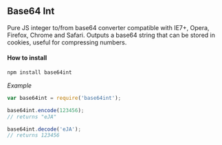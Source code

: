 Base64 Int
----------

Pure JS integer to/from base64 converter compatible with IE7+, Opera, Firefox, Chrome and Safari. Outputs a base64 string that can be stored in cookies, useful for compressing numbers.

#### How to install
```bash
npm install base64int
```

_Example_
```javascript
var base64int = require('base64int');

base64int.encode(123456);
// returns "eJA"

base64int.decode('eJA');
// returns 123456
```
